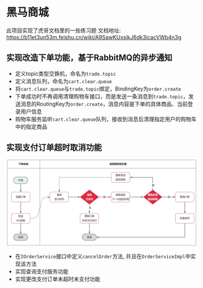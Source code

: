# 黑马商城
此项目实现了虎哥文档里的一些练习题
文档地址: https://b11et3un53m.feishu.cn/wiki/A9SawKUxsikJ6dk3icacVWb4n3g
## 实现改造下单功能，基于RabbitMQ的异步通知
- 定义topic类型交换机，命名为```trade.topic```
- 定义消息队列，命名为```cart.clear.queue```
- 将```cart.clear.queue```与```trade.topic```绑定，BindingKey为```order.create```
- 下单成功时不再调用清理购物车接口，而是发送一条消息到```trade.topic```，发送消息的RoutingKey为```order.create```，消息内容是下单的具体商品、当前登录用户信息
- 购物车服务监听```cart.clear.queue```队列，接收到消息后清理指定用户的购物车中的指定商品

## 实现支付订单超时取消功能
![订单超时流程](./1.jpeg)
- 在```IOrderService```接口中定义```cancelOrder```方法, 并且在```OrderServiceImpl```中实现该方法
- 实现查询支付服务功能
- 实现更改支付订单未超时未支付功能
